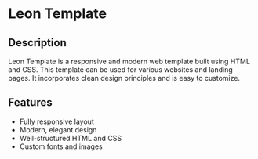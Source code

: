 # Leon Template

## Description
Leon Template is a responsive and modern web template built using HTML and CSS. This template can be used for various websites and landing pages. It incorporates clean design principles and is easy to customize.

## Features
- Fully responsive layout
- Modern, elegant design
- Well-structured HTML and CSS
- Custom fonts and images

